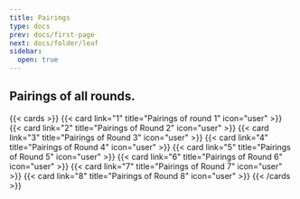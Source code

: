 ```yaml
---
title: Pairings
type: docs
prev: docs/first-page
next: docs/folder/leaf
sidebar:
  open: true
---
```


## Pairings of all rounds. 
{{< cards >}}
  {{< card link="1" title="Pairings of round 1" icon="user" >}}
  {{< card link="2" title="Pairings of Round 2" icon="user" >}}
  {{< card link="3" title="Pairings of Round 3" icon="user" >}}
  {{< card link="4" title="Pairings of Round 4" icon="user" >}}
  {{< card link="5" title="Pairings of Round 5" icon="user" >}}
  {{< card link="6" title="Pairings of Round 6" icon="user" >}}
  {{< card link="7" title="Pairings of Round 7" icon="user" >}}
  {{< card link="8" title="Pairings of Round 8" icon="user" >}}
{{< /cards >}}